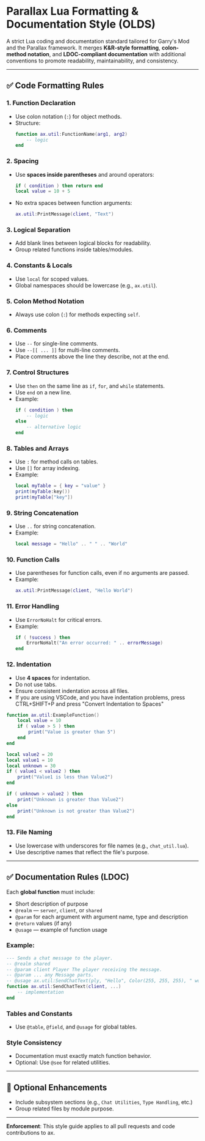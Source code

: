 
# Parallax Lua Formatting & Documentation Style (OLDS)

A strict Lua coding and documentation standard tailored for Garry's Mod and the Parallax framework. It merges **K&R-style formatting**, **colon-method notation**, and **LDOC-compliant documentation** with additional conventions to promote readability, maintainability, and consistency.

---

## ✅ Code Formatting Rules

### 1. Function Declaration
- Use colon notation (`:`) for object methods.
- Structure:
  ```lua
  function ax.util:FunctionName(arg1, arg2)
      -- logic
  end
  ```

### 2. Spacing
- Use **spaces inside parentheses** and around operators:
  ```lua
  if ( condition ) then return end
  local value = 10 + 5
  ```
- No extra spaces between function arguments:
  ```lua
  ax.util:PrintMessage(client, "Text")
  ```

### 3. Logical Separation
- Add blank lines between logical blocks for readability.
- Group related functions inside tables/modules.

### 4. Constants & Locals
- Use `local` for scoped values.
- Global namespaces should be lowercase (e.g., `ax.util`).

### 5. Colon Method Notation
- Always use colon (`:`) for methods expecting `self`.

### 6. Comments
- Use `--` for single-line comments.
- Use `--[[ ... ]]` for multi-line comments.
- Place comments above the line they describe, not at the end.

### 7. Control Structures
- Use `then` on the same line as `if`, `for`, and `while` statements.
- Use `end` on a new line.
- Example:
  ```lua
  if ( condition ) then
      -- logic
  else
      -- alternative logic
  end
  ```

### 8. Tables and Arrays
- Use `:` for method calls on tables.
- Use `[]` for array indexing.
- Example:
  ```lua
  local myTable = { key = "value" }
  print(myTable:key())
  print(myTable["key"])
  ```

### 9. String Concatenation
- Use `..` for string concatenation.
- Example:
  ```lua
  local message = "Hello" .. " " .. "World"
  ```

### 10. Function Calls
- Use parentheses for function calls, even if no arguments are passed.
- Example:
  ```lua
  ax.util:PrintMessage(client, "Hello World")
  ```

### 11. Error Handling
- Use `ErrorNoHalt` for critical errors.
- Example:
  ```lua
  if ( !success ) then
      ErrorNoHalt("An error occurred: " .. errorMessage)
  end
  ```

### 12. Indentation
- Use **4 spaces** for indentation.
- Do not use tabs.
- Ensure consistent indentation across all files.
- If you are using VSCode, and you have indentation problems, press CTRL+SHIFT+P and press "Convert Indentation to Spaces"

```lua
function ax.util:ExampleFunction()
    local value = 10
    if ( value > 5 ) then
        print("Value is greater than 5")
    end
end
```

```lua
local value2 = 20
local value1 = 10
local unknown = 30
if ( value1 < value2 ) then
    print("Value1 is less than Value2")
end

if ( unknown > value2 ) then
    print("Unknown is greater than Value2")
else
    print("Unknown is not greater than Value2")
end
```

### 13. File Naming
- Use lowercase with underscores for file names (e.g., `chat_util.lua`).
- Use descriptive names that reflect the file's purpose.

---

## ✅ Documentation Rules (LDOC)

Each **global function** must include:
- Short description of purpose
- `@realm` — `server`, `client`, or `shared`
- `@param` for each argument with argument name, type and description
- `@return` values (if any)
- `@usage` — example of function usage

### Example:
```lua
--- Sends a chat message to the player.
-- @realm shared
-- @param client Player The player receiving the message.
-- @param ... any Message parts.
-- @usage ax.util:SendChatText(ply, "Hello", Color(255, 255, 255), " world!")
function ax.util:SendChatText(client, ...)
    -- implementation
end
```

### Tables and Constants
- Use `@table`, `@field`, and `@usage` for global tables.

### Style Consistency
- Documentation must exactly match function behavior.
- Optional: Use `@see` for related utilities.

---

## 🧩 Optional Enhancements
- Include subsystem sections (e.g., `Chat Utilities`, `Type Handling`, etc.)
- Group related files by module purpose.

---

**Enforcement**: This style guide applies to all pull requests and code contributions to ax.
